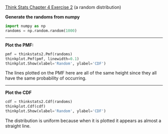 [Think Stats Chapter 4 Exercise 2](http://greenteapress.com/thinkstats2/html/thinkstats2005.html#toc41) (a random distribution)

**Generate the randoms from numpy**
```python
import numpy as np
randoms = np.random.random(1000)
```
---
**Plot the PMF:**  
```python
pmf = thinkstats2.Pmf(randoms)
thinkplot.Pmf(pmf, linewidth=0.1)
thinkplot.Show(xlabel='Random', ylabel='CDF')
```
The lines plotted on the PMF here are all of the same height since they all have the same probability of occurring.
___
**Plot the CDF**
```python
cdf = thinkstats2.Cdf(randoms)
thinkplot.Cdf(cdf)
thinkplot.Show(xlabel='Random', ylabel='CDF')
```
The distribution is uniform because when it is plotted it appears as almost a straight line.
